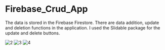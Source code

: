 # Firebase_Crud_App

The data is stored in the Firebase Firestore. There are data addition, update and deletion functions in the application. I used the Slidable package for the update and delete buttons.

![2](https://user-images.githubusercontent.com/96003255/225457044-58324e41-4718-4a24-9480-33557d92d76d.png)
![3](https://user-images.githubusercontent.com/96003255/225457049-07f49c63-78ff-49a7-8fc8-cc4d51765fa6.png)
![4](https://user-images.githubusercontent.com/96003255/225457053-d985ef19-87a4-443b-9c15-82617f6e2061.png)
